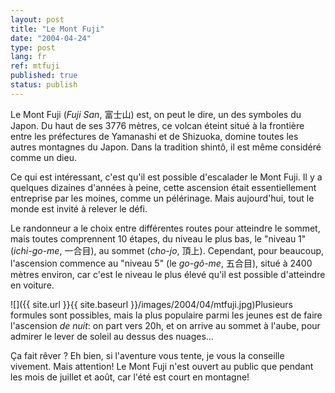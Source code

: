 ```yaml
---
layout: post
title: "Le Mont Fuji"
date: "2004-04-24"
type: post
lang: fr
ref: mtfuji
published: true
status: publish
---
```




Le Mont Fuji (_Fuji San_, 富士山) est, on peut le dire, un des symboles du Japon. Du haut de ses 3776 mètres, ce volcan éteint situé à la frontière entre les préfectures de Yamanashi et de Shizuoka, domine toutes les autres montagnes du Japon. Dans la tradition shintô, il est même considéré comme un dieu.

Ce qui est intéressant, c'est qu'il est possible d'escalader le Mont Fuji. Il y a quelques dizaines d'années à peine, cette ascension était essentiellement entreprise par les moines, comme un pélérinage. Mais aujourd'hui, tout le monde est invité à relever le défi.

Le randonneur a le choix entre différentes routes pour atteindre le sommet, mais toutes comprennent 10 étapes, du niveau le plus bas, le "niveau 1" (_ichi-go-me_, 一合目), au sommet (_cho-jo_, 頂上). Cependant, pour beaucoup, l'ascension commence au "niveau 5" (le _go-gô-me_, 五合目), situé à 2400 mètres environ, car c'est le niveau le plus élevé qu'il est possible d'atteindre en voiture.

![]({{ site.url }}{{ site.baseurl }}/images/2004/04/mtfuji.jpg)Plusieurs formules sont possibles, mais la plus populaire parmi les jeunes est de faire l'ascension _de nuit_: on part vers 20h, et on arrive au sommet à l'aube, pour admirer le lever de soleil au dessus des nuages...

Ça fait rêver ? Eh bien, si l'aventure vous tente, je vous la conseille vivement. Mais attention! Le Mont Fuji n'est ouvert au public que pendant les mois de juillet et août, car l'été est court en montagne!


